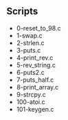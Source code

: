 ## Scripts
- 0-reset_to_98.c
- 1-swap.c
- 2-strlen.c
- 3-puts.c
- 4-print_rev.c
- 5-rev_string.c
- 6-puts2.c
- 7-puts_half.c
- 8-print_array.c
- 9-strcpy.c
- 100-atoi.c
- 101-keygen.c
